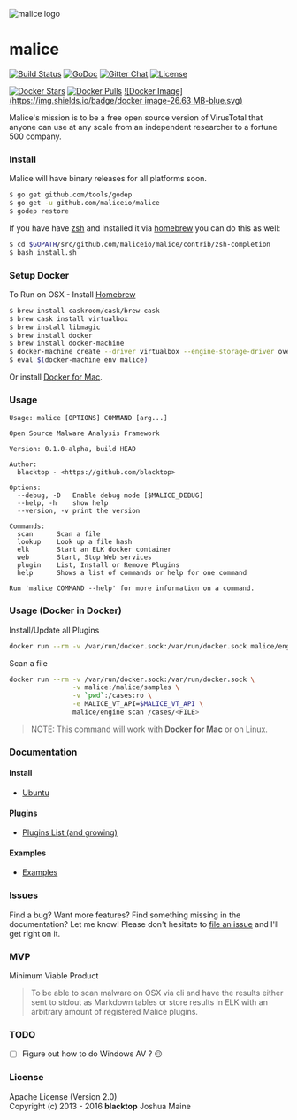 ![malice logo](https://raw.githubusercontent.com/maliceio/malice/master/docs/logo/malice.png)

malice
======

[![Build Status][travis-badge]](https://travis-ci.org/maliceio/malice)
[![GoDoc](https://godoc.org/github.com/maliceio/malice?status.svg)](https://godoc.org/github.com/maliceio/malice)
[![Gitter Chat][gitter-badge]][gitter-link]
[![License][license]](http://www.apache.org/licenses/LICENSE-2.0)

[![Docker Stars](https://img.shields.io/docker/stars/malice/engine.svg)][hub]
[![Docker Pulls](https://img.shields.io/docker/pulls/malice/engine.svg)][hub]
[![Docker Image](https://img.shields.io/badge/docker image-26.63 MB-blue.svg)][hub]

Malice's mission is to be a free open source version of VirusTotal that anyone can use at any scale from an independent researcher to a fortune 500 company.

### Install

Malice will have binary releases for all platforms soon.

```bash
$ go get github.com/tools/godep
$ go get -u github.com/maliceio/malice
$ godep restore
```

If you have have [zsh](http://www.zsh.org/) and installed it via [homebrew](http://brew.sh) you can do this as well:

```bash
$ cd $GOPATH/src/github.com/maliceio/malice/contrib/zsh-completion
$ bash install.sh
```

### Setup Docker

To Run on OSX - Install [Homebrew](http://brew.sh)

```bash
$ brew install caskroom/cask/brew-cask
$ brew cask install virtualbox
$ brew install libmagic
$ brew install docker
$ brew install docker-machine
$ docker-machine create --driver virtualbox --engine-storage-driver overlay malice
$ eval $(docker-machine env malice)
```

Or install [Docker for Mac](https://docs.docker.com/docker-for-mac/).

### Usage

```
Usage: malice [OPTIONS] COMMAND [arg...]

Open Source Malware Analysis Framework

Version: 0.1.0-alpha, build HEAD

Author:
  blacktop - <https://github.com/blacktop>

Options:
  --debug, -D	Enable debug mode [$MALICE_DEBUG]
  --help, -h	show help
  --version, -v	print the version

Commands:
  scan		Scan a file
  lookup	Look up a file hash
  elk		Start an ELK docker container
  web		Start, Stop Web services
  plugin	List, Install or Remove Plugins
  help		Shows a list of commands or help for one command

Run 'malice COMMAND --help' for more information on a command.
```

### Usage (Docker in Docker)

Install/Update all Plugins

```bash
docker run --rm -v /var/run/docker.sock:/var/run/docker.sock malice/engine plugin update --all
```

Scan a file

```bash
docker run --rm -v /var/run/docker.sock:/var/run/docker.sock \
                -v malice:/malice/samples \
                -v `pwd`:/cases:ro \
                -e MALICE_VT_API=$MALICE_VT_API \
                malice/engine scan /cases/<FILE>
```

> NOTE: This command will work with **Docker for Mac** or on Linux.

### Documentation

#### Install

-	[Ubuntu](https://github.com/maliceio/malice/blob/master/docs/ubuntu.md)

#### Plugins

-	[Plugins List (and growing)](https://github.com/maliceio/malice/blob/master/docs/plugins.md)

#### Examples

-	[Examples](https://github.com/maliceio/malice/blob/master/docs/example.md)

### Issues

Find a bug? Want more features? Find something missing in the documentation? Let me know! Please don't hesitate to [file an issue](https://github.com/maliceio/malice/issues/new) and I'll get right on it.

### MVP

Minimum Viable Product

> To be able to scan malware on OSX via cli and have the results either sent to stdout as Markdown tables or store results in ELK with an arbitrary amount of registered Malice plugins.

### TODO

-	[ ] Figure out how to do Windows AV ? :confounded:

### License

Apache License (Version 2.0)  
Copyright (c) 2013 - 2016 **blacktop** Joshua Maine

[malice-logo]: https://raw.githubusercontent.com/maliceio/malice/master/docs/logo/malice.png
[travis-badge]: https://travis-ci.org/maliceio/malice.svg?branch=master
[gitter-badge]: https://badges.gitter.im/maliceio/malice.svg
[gitter-link]: https://gitter.im/maliceio/malice
[license]: https://img.shields.io/badge/licence-Apache%202.0-blue.svg
[hub]: https://hub.docker.com/r/malice/engine/
